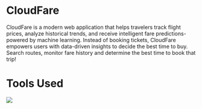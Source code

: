 # CloudFare

CloudFare is a modern web application that helps travelers track flight prices, analyze historical trends, and receive intelligent fare predictions-powered by machine learning. Instead of booking tickets, CloudFare empowers users with data-driven insights to decide the best time to buy. Search routes, monitor fare history and determine the best time to book that trip!

# Tools Used

<p align="left">
  <a href="https://skillicons.dev">
    <img src="https://skillicons.dev/icons?i=react,js,bootstrap,sass" />
  </a>
</p>
